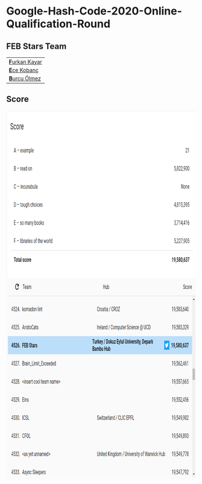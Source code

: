 # Google-Hash-Code-2020-Online-Qualification-Round

<h2>FEB Stars Team</h2>
<table>
  <tr>
    <td><a href="https://www.github.com/furkankayar/"><strong>F</strong>urkan Kayar</a></td>
  </tr>
  <tr>
    <td><a href=""><strong>E</strong>ce Kobanç</a></td>
  </tr>
  <tr>
    <td><a href="https://www.github.com/burcuolmez/"><strong>B</strong>urcu Ölmez</a></td>
  </tr>
</table>

<h2>Score</h2>
<img src="/assets/result.png" width=866 height=443/>
<img src="/assets/scoreboard.png" width=875 height=531/>

